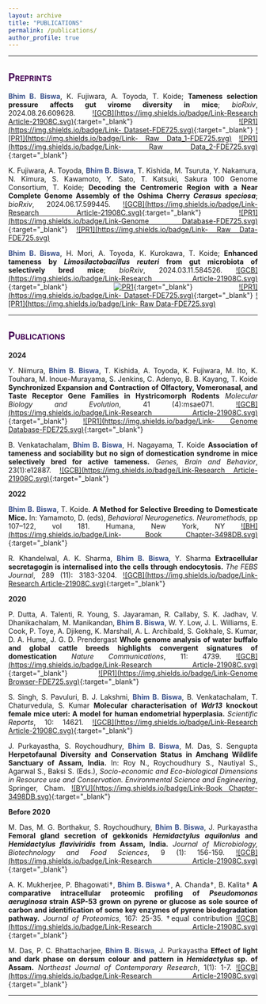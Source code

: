 ```yaml
---
layout: archive
title: "PUBLICATIONS"
permalink: /publications/
author_profile: true
---
```

<style> body {text-align: justify} </style> <!-- Justify text. -->

------
## <span style="font-variant:small-caps;"><span style="color:#440154">**Preprints**</span></span>

**<span style="color:#3B528B">Bhim B. Biswa</span>**, K. Fujiwara, A. Toyoda, T. Koide; **Tameness selection pressure affects gut virome diversity in mice**; *bioRxiv*, 2024.08.26.609628. [![GCB](https://img.shields.io/badge/Link-Research Article-21908C.svg)](https://www.biorxiv.org/content/10.1101/2024.08.26.609628v1){:target="_blank"} [![PR1](https://img.shields.io/badge/Link- Dataset-FDE725.svg)](https://doi.org/10.5281/zenodo.13220406){:target="_blank"} [![PR1](https://img.shields.io/badge/Link- Raw Data_1-FDE725.svg)](https://ncbi.nlm.nih.gov/bioproject/?term=PRJDB18588) [![PR1](https://img.shields.io/badge/Link- Raw Data_2-FDE725.svg)](https://ncbi.nlm.nih.gov/bioproject/?term=PRJDB15857){:target="_blank"} <br>

K. Fujiwara, A. Toyoda, **<span style="color:#3B528B">Bhim B. Biswa</span>**, T. Kishida, M. Tsuruta, Y. Nakamura, N. Kimura, S. Kawamoto, Y. Sato, T. Katsuki, Sakura 100 Genome Consortium, T. Koide; **Decoding the Centromeric Region with a Near Complete Genome Assembly of the Oshima Cherry *Cerasus speciosa***; *bioRxiv*, 2024.06.17.599445. [![GCB](https://img.shields.io/badge/Link-Research Article-21908C.svg)](https://doi.org/10.1101/2024.06.17.599445){:target="_blank"} [![PR1](https://img.shields.io/badge/Link-Genome Database-FDE725.svg)](https://sakura.nig.ac.jp/genome/){:target="_blank"} [![PR1](https://img.shields.io/badge/Link- Raw Data-FDE725.svg)](https://ncbi.nlm.nih.gov/bioproject/?term=PRJDB17512) <br>

**<span style="color:#3B528B">Bhim B. Biswa</span>**, H. Mori, A. Toyoda, K. Kurokawa, T. Koide; **Enhanced tameness by *Limosilactobacillus reuteri* from gut microbiota of selectively bred mice**; *bioRxiv*, 2024.03.11.584526. [![GCB](https://img.shields.io/badge/Link-Research Article-21908C.svg)](https://doi.org/10.1101/2024.03.11.584526){:target="_blank"} [![PR1](https://img.shields.io/badge/Code-Github-5DC863.svg)](https://github.com/bhimbbiswa/Gut-microbiota-influence-on-animal-domestication){:target="_blank"} [![PR1](https://img.shields.io/badge/Link- Dataset-FDE725.svg)](https://doi.org/10.5281/zenodo.8289507){:target="_blank"} [![PR1](https://img.shields.io/badge/Link- Raw Data-FDE725.svg)](https://ncbi.nlm.nih.gov/bioproject/?term=PRJDB15857) <br>

------

## <span style="font-variant:small-caps;"><span style="color:#440154">**Publications**</span></span>

**2024**

Y. Niimura, **<span style="color:#3B528B">Bhim B. Biswa</span>**, T. Kishida, A. Toyoda, K. Fujiwara, M. Ito, K. Touhara, M. Inoue-Murayama, S. Jenkins, C. Adenyo, B. B. Kayang, T. Koide **Synchronized Expansion and Contraction of Olfactory, Vomeronasal, and Taste Receptor Gene Families in Hystricomorph Rodents** *Molecular Biology and Evolution*, 41 (4):msae071. [![GCB](https://img.shields.io/badge/Link-Research Article-21908C.svg)](https://doi.org/10.1093/molbev/msae071){:target="_blank"} [![PR1](https://img.shields.io/badge/Link- Genome Database-FDE725.svg)](https://grasscutter.nig.ac.jp/){:target="_blank"}<br>


B. Venkatachalam, **<span style="color:#3B528B">Bhim B. Biswa</span>**, H. Nagayama, T. Koide **Association of tameness and sociability but no sign of domestication syndrome in mice selectively bred for active tameness.** *Genes, Brain and Behavior*, 23(1):e12887. [![GCB](https://img.shields.io/badge/Link-Research Article-21908C.svg)](https://doi.org/10.1111/gbb.12887){:target="_blank"} <br>

**2022**

**<span style="color:#3B528B">Bhim B. Biswa</span>**, T. Koide. **A Method for Selective Breeding to Domesticate Mice.** In: Yamamoto, D. (eds), *Behavioral Neurogenetics. Neuromethods*, pp 107–122, vol 181. Humana, New York, NY [![BH](https://img.shields.io/badge/Link- Book Chapter-3498DB.svg)](https://doi.org/10.1007/978-1-0716-2321-3_8){:target="_blank"}<br>

R. Khandelwal, A. K. Sharma, **<span style="color:#3B528B">Bhim B. Biswa</span>**, Y. Sharma **Extracellular secretagogin is internalised into the cells through endocytosis.** *The FEBS Journal*, 289 (11): 3183-3204. [![GCB](https://img.shields.io/badge/Link-Research Article-21908C.svg)](https://doi.org/10.1111/febs.16338){:target="_blank"} <br>

**2020**

P. Dutta, A. Talenti, R. Young, S. Jayaraman, R. Callaby, S. K. Jadhav, V. Dhanikachalam, M. Manikandan, **<span style="color:#3B528B">Bhim B. Biswa</span>**, W. Y. Low, J. L. Williams, E. Cook, P. Toye, A. Djikeng, K. Marshall, A. L. Archibald, S. Gokhale, S. Kumar, D. A. Hume, J. G. D. Prendergast **Whole genome analysis of water buffalo and global cattle breeds highlights convergent signatures of domestication** *Nature Communications*, 11: 4739. [![GCB](https://img.shields.io/badge/Link-Research Article-21908C.svg)](https://doi.org/10.1038/s41467-020-18550-1){:target="_blank"} [![PR1](https://img.shields.io/badge/Link-Genome Browser-FDE725.svg)](https://www.bomabrowser.com/waterbuffalo/){:target="_blank"} <br>

S. Singh, S. Pavuluri, B. J. Lakshmi, **<span style="color:#3B528B">Bhim B. Biswa</span>**, B. Venkatachalam, T. Chaturvedula, S. Kumar **Molecular characterisation of *Wdr13* knockout female mice uteri: A model for human endometrial hyperplasia.** *Scientific Reports*, 10: 14621. [![GCB](https://img.shields.io/badge/Link-Research Article-21908C.svg)](https://doi.org/10.1038/s41598-020-70773-w){:target="_blank"} <br>

J. Purkayastha, S. Roychoudhury, **<span style="color:#3B528B">Bhim B. Biswa</span>**, M. Das, S. Sengupta **Herpetofaunal Diversity and Conservation Status in Amchang Wildlife Sanctuary of Assam, India.** In: Roy N., Roychoudhury S., Nautiyal S., Agarwal S., Baksi S.  (Eds.), *Socio-economic and Eco-biological Dimensions in Resource use and Conservation. Environmental Science and Engineering*, Springer, Cham. [![BYU](https://img.shields.io/badge/Link-Book Chapter-3498DB.svg)](https://doi.org/10.1007/978-3-030-32463-6_9){:target="_blank"}<br>


**Before 2020**

M. Das, M. G. Borthakur, S. Roychoudhury, **<span style="color:#3B528B">Bhim B. Biswa</span>**, J. Purkayastha **Femoral gland secretion of gekkonids *Hemidactylus aquilonius* and *Hemidactylus flaviviridis* from Assam, India.** *Journal of Microbiology, Biotechnology and Food Sciences*, 9 (1): 156-159. [![GCB](https://img.shields.io/badge/Link-Research Article-21908C.svg)](https://doi.org/10.15414/jmbfs.2019.9.1.156-159){:target="_blank"} <br>

A. K. Mukherjee, P. Bhagowati†, **<span style="color:#3B528B">Bhim B. Biswa†</span>**, A. Chanda†, B. Kalita† **A comparative intracellular proteomic profiling of *Pseudomonas aeruginosa* strain ASP-53 grown on pyrene or glucose as sole source of carbon and identification of some key enzymes of pyrene biodegradation pathway.** *Journal of Proteomics*, 167: 25-35. †equal contribution [![GCB](https://img.shields.io/badge/Link-Research Article-21908C.svg)](https://doi.org/10.1016/j.jprot.2017.07.020){:target="_blank"} <br>

M. Das, P. C. Bhattacharjee, **<span style="color:#3B528B">Bhim B. Biswa</span>**, J. Purkayastha **Effect of light and dark phase on dorsum colour and pattern in *Hemidactylus* sp. of Assam.** *Northeast Journal of Contemporary Research*, 1(1): 1-7. [![GCB](https://img.shields.io/badge/Link-Research Article-21908C.svg)](https://drive.google.com/file/d/1x832jWp3Mg01alLvjBIYoHvtpHtnzIkc/view?usp=share_link){:target="_blank"} <br>

------
